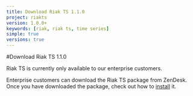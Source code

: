 ```yaml
---
title: Download Riak TS 1.1.0
project: riakts
version: 1.0.0+
keywords: [riak, riak ts, time series]
simple: true
versions: true
---
```


[installing]: http://docs.basho.com/riakts/1.1.0/installing/installing/

#Download Riak TS 1.1.0

Riak TS is currently only available to our enterprise customers. 

Enterprise customers can download the Riak TS package from ZenDesk. Once you have downloaded the package, check out how to [install][installing] it.
